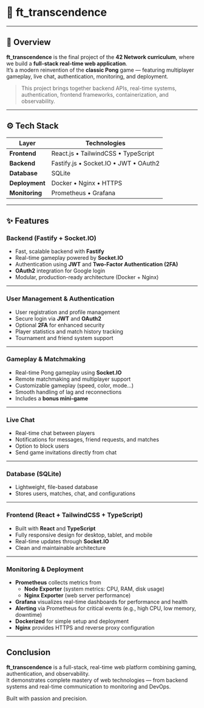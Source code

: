 # 📌 ft_transcendence

---

## 🚀 Overview  

**ft_transcendence** is the final project of the **42 Network curriculum**, where we build a **full-stack real-time web application**.  
It’s a modern reinvention of the **classic Pong** game — featuring multiplayer gameplay, live chat, authentication, monitoring, and deployment.

> This project brings together backend APIs, real-time systems, authentication, frontend frameworks, containerization, and observability.

---

## ⚙️ Tech Stack  


| Layer           |             Technologies              |
|-----------------|---------------------------------------|
| **Frontend**    | React.js • TailwindCSS • TypeScript   |
| **Backend**     | Fastify.js • Socket.IO • JWT • OAuth2 |
| **Database**    | SQLite                                |
| **Deployment**  | Docker • Nginx • HTTPS                |
| **Monitoring**  | Prometheus • Grafana                  |


---

## ✨ Features  

### Backend (Fastify + Socket.IO)
- Fast, scalable backend with **Fastify**
- Real-time gameplay powered by **Socket.IO**
- Authentication using **JWT** and **Two-Factor Authentication (2FA)**
- **OAuth2** integration for Google login
- Modular, production-ready architecture (Docker + Nginx)

---

### User Management & Authentication
- User registration and profile management  
- Secure login via **JWT** and **OAuth2**  
- Optional **2FA** for enhanced security  
- Player statistics and match history tracking  
- Tournament and friend system support  

---

### Gameplay & Matchmaking
- Real-time Pong gameplay using **Socket.IO**
- Remote matchmaking and multiplayer support  
- Customizable gameplay (speed, color, mode…)  
- Smooth handling of lag and reconnections  
- Includes a **bonus mini-game**

---

### Live Chat
- Real-time chat between players  
- Notifications for messages, friend requests, and matches  
- Option to block users  
- Send game invitations directly from chat  

---

### Database (SQLite)
- Lightweight, file-based database  
- Stores users, matches, chat, and configurations  

---

### Frontend (React + TailwindCSS + TypeScript)
- Built with **React** and **TypeScript**
- Fully responsive design for desktop, tablet, and mobile  
- Real-time updates through **Socket.IO**
- Clean and maintainable architecture  

---

### Monitoring & Deployment
- **Prometheus** collects metrics from  
  - **Node Exporter** (system metrics: CPU, RAM, disk usage)  
  - **Nginx Exporter** (web server performance)  
- **Grafana** visualizes real-time dashboards for performance and health  
- **Alerting** via Prometheus for critical events (e.g., high CPU, low memory, downtime)  
- **Dockerized** for simple setup and deployment  
- **Nginx** provides HTTPS and reverse proxy configuration  

---

##  Conclusion  

**ft_transcendence** is a full-stack, real-time web platform combining gaming, authentication, and observability.  
It demonstrates complete mastery of web technologies — from backend systems and real-time communication to monitoring and DevOps.

Built with passion and precision.  
